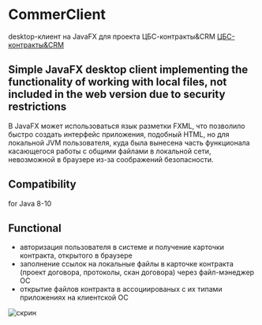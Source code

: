 # CommerClient
desktop-клиент на JavaFX для проекта ЦБС-контракты&CRM [ЦБС-контракты&CRM ](https://github.com/SergePauli/CRM_Java)

## Simple JavaFX desktop client implementing the functionality of working with local files, not included in the web version due to security restrictions
В JavaFX может использоваться язык разметки FXML, что позволило быстро создать интерфейс приложения,
подобный HTML, но для локальной JVM пользователя, куда была вынесена часть функционала касающегося работы с общими файлами в локальной сети, невозможной в браузере из-за соображений безопасности. 

## Compatibility
for  Java 8-10

## Functional
 * авторизация пользователя в системе и получение карточки контракта, открытого в браузере 
 * заполнение ссылок на локальные файлы в карточке контракта (проект договора, протоколы, скан договора) через файл-мэнеджер ОС 
 * открытие файлов контракта в ассоциированых с их типами приложениях на клиентской ОС

 ![скрин](https://github.com/SergePauli/CommerClient/scrn.jpeg "Вид карточки CommerClient")

